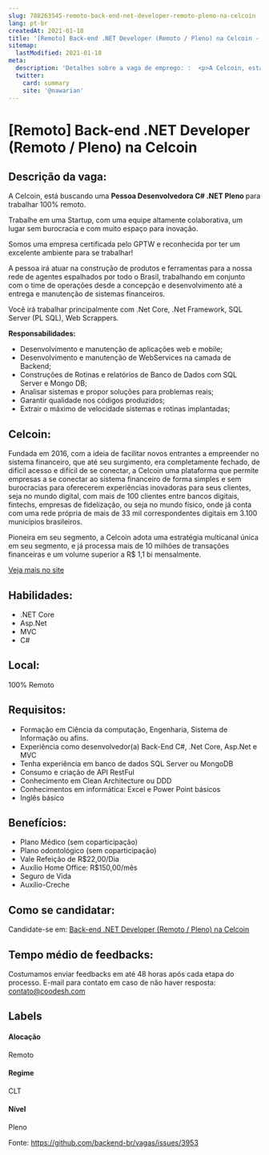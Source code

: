 ```yaml
---
slug: 788263545-remoto-back-end-net-developer-remoto-pleno-na-celcoin
lang: pt-br
createdAt: 2021-01-18
title: '[Remoto] Back-end .NET Developer (Remoto / Pleno) na Celcoin - Vaga de Emprego'
sitemap:
  lastModified: 2021-01-18
meta:
  description: 'Detalhes sobre a vaga de emprego: :  <p>A Celcoin, está buscando uma <strong>Pessoa Desenvolvedora C# .NET Pleno </strong>para trabalhar 100% remoto.</p> <p>Trabalhe em uma Startup, com uma equipe altamente colaborativa, um lugar sem burocracia e com muito espaço para inovação.&nbsp;</p> <p>Somos uma empresa certificada pelo GPTW e reconhecida por ter um excelente ambiente para se trabalhar!</p> <p>A pessoa irá atuar na construção de produtos e ferramentas para a nossa rede de agentes espalhados por todo o Brasil, trabalhando em conjunto com o time de operações desde a concepção e desenvolvimento até a entrega e manutenção de sistemas financeiros.</p> <p>Você irá trabalhar principalmente com .Net Core, .Net Framework, SQL Server (PL SQL), Web Scrappers.</p> <p><strong>Responsabilidades:</strong></p> <ul> <li>Desenvolvimento e manutenção de aplicações web e mobile;</li> <li>Desenvolvimento e manutenção de WebServices na camada de Backend;</li> <li>Construções de Rotinas e relatórios de Banco de Dados com SQL Server e Mongo DB;</li> <li>Analisar sistemas e propor soluções para problemas reais;</li> <li>Garantir qualidade nos códigos produzidos;</li> <li>Extrair o máximo de velocidade sistemas e rotinas implantadas;</li> </ul>'
  twitter:
    card: summary
    site: '@nawarian'
---
```


# [Remoto] Back-end .NET Developer (Remoto / Pleno) na Celcoin

## Descrição da vaga: 
 <p>A Celcoin, está buscando uma <strong>Pessoa Desenvolvedora C# .NET Pleno </strong>para trabalhar 100% remoto.</p>
<p>Trabalhe em uma Startup, com uma equipe altamente colaborativa, um lugar sem burocracia e com muito espaço para inovação.&nbsp;</p>
<p>Somos uma empresa certificada pelo GPTW e reconhecida por ter um excelente ambiente para se trabalhar!</p>
<p>A pessoa irá atuar na construção de produtos e ferramentas para a nossa rede de agentes espalhados por todo o Brasil, trabalhando em conjunto com o time de operações desde a concepção e desenvolvimento até a entrega e manutenção de sistemas financeiros.</p>
<p>Você irá trabalhar principalmente com .Net Core, .Net Framework, SQL Server (PL SQL),  Web Scrappers.</p>
<p><strong>Responsabilidades:</strong></p>
<ul>
<li>Desenvolvimento e manutenção de aplicações web e mobile;</li>
<li>Desenvolvimento e manutenção de WebServices na camada de Backend;</li>
<li>Construções de Rotinas e relatórios de Banco de Dados com SQL Server e Mongo DB;</li>
<li>Analisar sistemas e propor soluções para problemas reais;</li>
<li>Garantir qualidade nos códigos produzidos;</li>
<li>Extrair o máximo de velocidade sistemas e rotinas implantadas;</li>
</ul>

## Celcoin: 
 <p>Fundada em 2016, com a ideia de facilitar novos entrantes a empreender no sistema financeiro, que até seu surgimento, era completamente fechado, de difícil acesso e difícil de se conectar, a Celcoin uma plataforma que permite empresas a se conectar ao sistema financeiro de forma simples e sem burocracias para oferecerem experiências inovadoras para seus clientes, seja no mundo digital, com mais de 100 clientes entre bancos digitais, fintechs, empresas de fidelização, ou seja no mundo físico, onde já conta com uma rede própria de mais de 33 mil correspondentes digitais em 3.100 municípios brasileiros.&nbsp;</p>
<p>Pioneira em seu segmento, a Celcoin adota uma estratégia multicanal única em seu segmento, e já processa mais de 10 milhões de transações financeiras e um volume superior a R$ 1,1 bi mensalmente.</p><a href='https://coodesh.com/empresas/celcoin'>Veja mais no site</a>

 ## Habilidades: 
 - .NET Core 
- Asp.Net 
- MVC 
- C#

## Local: 
 100% Remoto

## Requisitos: 
 - Formação em Ciência da computação, Engenharia, Sistema de Informação ou afins. 
- Experiência como desenvolvedor(a) Back-End C#, .Net Core, Asp.Net e MVC 
- Tenha experiência em banco de dados SQL Server ou MongoDB 
- Consumo e criação de API RestFul 
- Conhecimento em Clean Architecture ou DDD 
- Conhecimentos em informática: Excel e Power Point básicos 
- Inglês básico

## Benefícios: 
 - Plano Médico (sem coparticipação) 
- Plano odontológico (sem coparticipação) 
- Vale Refeição de R$22,00/Dia 
- Auxílio Home Office: R$150,00/mês 
- Seguro de Vida 
- Auxílio-Creche

## Como se candidatar:
Candidate-se em: [Back-end .NET Developer (Remoto / Pleno) na Celcoin](https://coodesh.com/vagas/desenvolvedora-c-net-pleno-20201126?origin=github&modal=open)

## Tempo médio de feedbacks:
 Costumamos enviar feedbacks em até 48 horas após cada etapa do processo. E-mail para contato em caso de não haver resposta: [contato@coodesh.com](mailto:contato@coodesh.com)

## Labels

#### Alocação
Remoto

#### Regime
CLT

#### Nível
Pleno

Fonte: https://github.com/backend-br/vagas/issues/3953